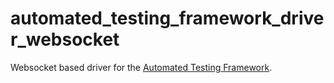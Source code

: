 # automated_testing_framework_driver_websocket

Websocket based driver for the [Automated Testing Framework](https://pub.dev/packages/automated_testing_framework_driver_websocket).

